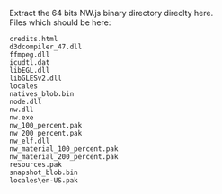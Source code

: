 Extract the 64 bits NW.js binary directory direclty here.  
Files which should be here: 
```
credits.html  
d3dcompiler_47.dll  
ffmpeg.dll  
icudtl.dat  
libEGL.dll  
libGLESv2.dll  
locales  
natives_blob.bin  
node.dll  
nw.dll  
nw.exe  
nw_100_percent.pak  
nw_200_percent.pak  
nw_elf.dll  
nw_material_100_percent.pak  
nw_material_200_percent.pak  
resources.pak  
snapshot_blob.bin  
locales\en-US.pak  
```
